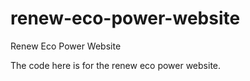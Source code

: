 # renew-eco-power-website
Renew Eco Power Website

The code here is for the renew eco power website.
